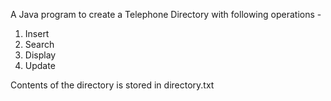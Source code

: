 A Java program to create a Telephone Directory with following operations - 
1. Insert
2. Search
3. Display
4. Update

Contents of the directory is stored in directory.txt
